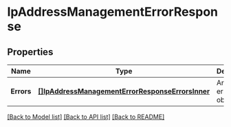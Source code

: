 # IpAddressManagementErrorResponse

## Properties

Name | Type | Description | Notes
------------ | ------------- | ------------- | -------------
**Errors** | [**[]IpAddressManagementErrorResponseErrorsInner**](IpAddressManagementErrorResponseErrorsInner.md) | An array of error objects. |[optional] 

[[Back to Model list]](../README.md#documentation-for-models) [[Back to API list]](../README.md#documentation-for-api-endpoints) [[Back to README]](../README.md)



